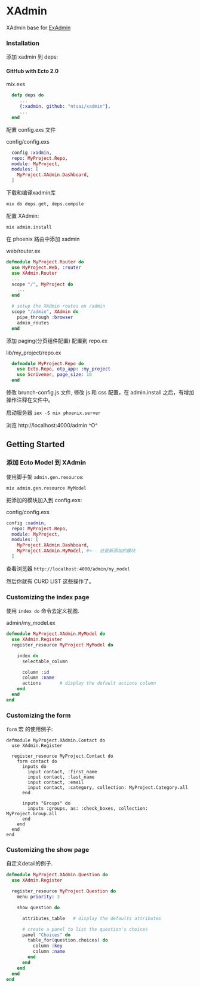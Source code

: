 # XAdmin

XAdmin base for [ExAdmin](https://github.com/smpallen99/ex_admin)

[license]: http://opensource.org/licenses/MIT

### Installation

添加 xadmin 到 deps:

#### GitHub with Ecto 2.0

mix.exs
```elixir
  defp deps do
     ...
     {:xadmin, github: "ntsai/xadmin"},
     ...
  end
```


配置 config.exs 文件

config/config.exs
```elixir
  config :xadmin,
  repo: MyProject.Repo,
  module: MyProject,
  modules: [
    MyProject.XAdmin.Dashboard,
  ]

```

下载和编译xadmin库

```
mix do deps.get, deps.compile
```

配置 XAdmin:

```
mix admin.install
```

在 phoenix 路由中添加 xadmin

web/router.ex
```elixir
defmodule MyProject.Router do
  use MyProject.Web, :router
  use XAdmin.Router
  ...
  scope "/", MyProject do
    ...
  end

  # setup the XAdmin routes on /admin
  scope "/admin", XAdmin do
    pipe_through :browser
    admin_routes
  end
```

添加 paging(分页组件配置) 配置到 repo.ex

lib/my_project/repo.ex
```elixir
  defmodule MyProject.Repo do
    use Ecto.Repo, otp_app: :my_project
    use Scrivener, page_size: 10
  end

```

修改 brunch-config.js 文件, 修改 js 和 css 配置，在 admin.install 之后，有增加操作注释在文件中。

启动服务器 `iex -S mix phoenix.server`

浏览 http://localhost:4000/admin  ^O^

## Getting Started

### 添加 Ecto Model 到 XAdmin

使用脚手架 `admin.gen.resource`:

```
mix admin.gen.resource MyModel
```

把添加的模块加入到 config.exs:

config/config.exs

```elixir
config :xadmin,
  repo: MyProject.Repo,
  module: MyProject,
  modules: [
    MyProject.XAdmin.Dashboard,
    MyProject.XAdmin.MyModel, #<-- 这是新添加的模块
  ]
```

查看浏览器 `http://localhost:4000/admin/my_model`

然后你就有 CURD LIST 这些操作了。

### Customizing the index page

使用 `index do` 命令去定义视图.

admin/my_model.ex
```elixir
defmodule MyProject.XAdmin.MyModel do
  use XAdmin.Register
  register_resource MyProject.MyModel do

    index do
      selectable_column

      column :id
      column :name
      actions       # display the default actions column
    end
  end
end
```

### Customizing the form

`form` 宏 的使用例子:

```
defmodule MyProject.XAdmin.Contact do
  use XAdmin.Register

  register_resource MyProject.Contact do
    form contact do
      inputs do
        input contact, :first_name
        input contact, :last_name
        input contact, :email
        input contact, :category, collection: MyProject.Category.all
      end

      inputs "Groups" do
        inputs :groups, as: :check_boxes, collection: MyProject.Group.all
      end
    end
  end
end
```

### Customizing the show page

自定义detail的例子.

```elixir
defmodule MyProject.XAdmin.Question do
  use XAdmin.Register

  register_resource MyProject.Question do
    menu priority: 3

    show question do

      attributes_table   # display the defaults attributes

      # create a panel to list the question's choices
      panel "Choices" do
        table_for(question.choices) do
          column :key
          column :name
        end
      end
    end
  end
end
```

```